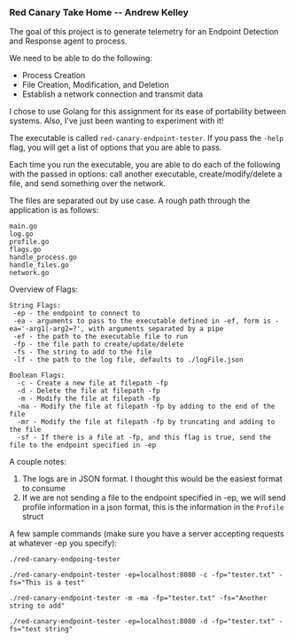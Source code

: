 ### Red Canary Take Home -- Andrew Kelley

The goal of this project is to generate telemetry for an Endpoint Detection and Response agent to process.

We need to be able to do the following:
 - Process Creation
 - File Creation, Modification, and Deletion
 - Establish a network connection and transmit data

I chose to use Golang for this assignment for its ease of portability between systems. Also, I've just been wanting to experiment with it!

The executable is called ```red-canary-endpoint-tester```. If you pass the ```-help``` flag, you will get a list of options that you are able to pass.

Each time you run the executable, you are able to do each of the following with the passed in options: call another executable, create/modify/delete a file, and send something over the network. 

The files are separated out by use case. A rough path through the application is as follows:
```
main.go
log.go
profile.go
flags.go
handle_process.go
handle_files.go
network.go
```

Overview of Flags:
```
String Flags:
 -ep - the endpoint to connect to
 -ea - arguments to pass to the executable defined in -ef, form is -ea='-arg1|-arg2=?', with arguments separated by a pipe
 -ef - the path to the executable file to run
 -fp - the file path to create/update/delete
 -fs - The string to add to the file
 -lf - the path to the log file, defaults to ./logFile.json

Boolean Flags:
  -c - Create a new file at filepath -fp
  -d - Delete the file at filepath -fp
  -m - Modify the file at filepath -fp
  -ma - Modify the file at filepath -fp by adding to the end of the file
  -mr - Modify the file at filepath -fp by truncating and adding to the file
  -sf - If there is a file at -fp, and this flag is true, send the file to the endpoint specified in -ep
```

A couple notes:
1. The logs are in JSON format. I thought this would be the easiest format to consume
2. If we are not sending a file to the endpoint specified in -ep, we will send profile information in a json format, this is the information in the ```Profile``` struct

A few sample commands (make sure you have a server accepting requests at whatever -ep you specify):
```
./red-canary-endpoing-tester

./red-canary-endpoint-tester -ep=localhost:8080 -c -fp="tester.txt" -fs="This is a test"

./red-canary-endpoint-tester -m -ma -fp="tester.txt" -fs="Another string to add"

./red-canary-endpoint-tester -ep=localhost:8080 -d -fp="tester.txt" -fs="test string" 

```